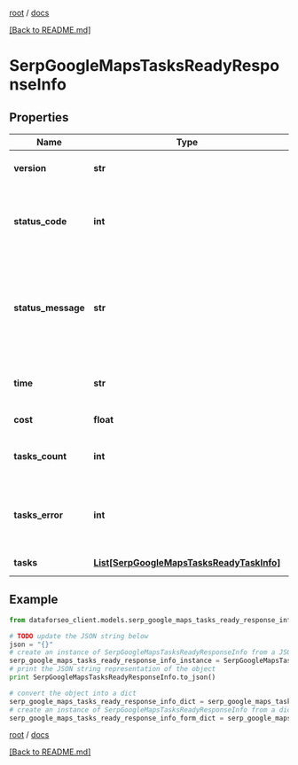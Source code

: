 [root](./../ "root") / [docs](./ "docs")

[[Back to README.md]](./../README.md "[Back to README.md]")

# SerpGoogleMapsTasksReadyResponseInfo

## Properties

Name | Type | Description | Notes
------------ | ------------- | ------------- | -------------
**version** | **str** | the current version of the API | [optional]
**status_code** | **int** | general status code you can find the full list of the response codes here | [optional]
**status_message** | **str** | general informational message you can find the full list of general informational messages here | [optional]
**time** | **str** | total execution time, seconds | [optional]
**cost** | **float** | total tasks cost, USD | [optional]
**tasks_count** | **int** | the number of tasks in the tasks array | [optional]
**tasks_error** | **int** | the number of tasks in the tasks array returned with an error | [optional]
**tasks** | [**List[SerpGoogleMapsTasksReadyTaskInfo]**](SerpGoogleMapsTasksReadyTaskInfo.md) | array of tasks | [optional]

## Example

```python
from dataforseo_client.models.serp_google_maps_tasks_ready_response_info import SerpGoogleMapsTasksReadyResponseInfo

# TODO update the JSON string below
json = "{}"
# create an instance of SerpGoogleMapsTasksReadyResponseInfo from a JSON string
serp_google_maps_tasks_ready_response_info_instance = SerpGoogleMapsTasksReadyResponseInfo.from_json(json)
# print the JSON string representation of the object
print SerpGoogleMapsTasksReadyResponseInfo.to_json()

# convert the object into a dict
serp_google_maps_tasks_ready_response_info_dict = serp_google_maps_tasks_ready_response_info_instance.to_dict()
# create an instance of SerpGoogleMapsTasksReadyResponseInfo from a dict
serp_google_maps_tasks_ready_response_info_form_dict = serp_google_maps_tasks_ready_response_info.from_dict(serp_google_maps_tasks_ready_response_info_dict)
```

  

[root](./../ "root") / [docs](./ "docs")

[[Back to README.md]](./../README.md "[Back to README.md]")